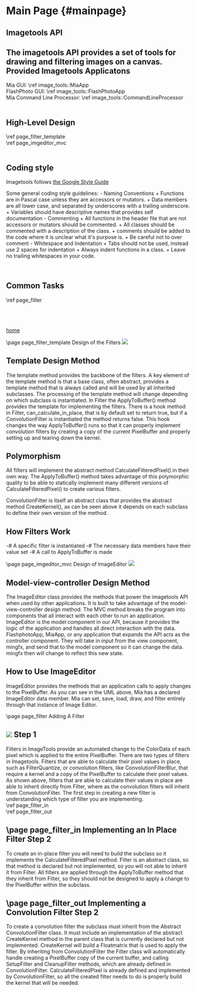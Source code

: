 Main Page	{#mainpage}
============

Imagetools API
--------------
The imagetools API provides a set of tools for drawing and filtering images on a
 canvas.
<br>
Provided Imagetools Applicatons
-------------------------------
Mia GUI: \ref image_tools::MiaApp <br>
FlashPhoto GUI: \ref image_tools::FlashPhotoApp <br>
Mia Command Line Processor: \ref image_tools::CommandLineProcessor <br>
<br>

High-Level Design
-----------------
\ref page_filter_template <br>
\ref page_imgeditor_mvc <br>
<br>

Coding style
------------
Imagetools follows <a HREF="https://google.github.io/styleguide/cppguide.html"> the Google Style Guide </a> <br>
<p>
Some general coding style guidelines:
  - Naming Conventions
    + Functions are in Pascal case unless they are accessors or mutators.
    + Data members are all lower case, and separated by underscores with a trailing underscore.
    + Variables should have descriptive names that provides self documentation
  - Commenting
    + All functions in the header file that are not accessors or mutators should be commented.
    + All classes should be commented with a description of the class.
    + comments should be added to the code where it is unclear what it's purpose is.
    + Be careful not to over comment
  - Whitespace and Indentation
    + Tabs should not be used, instead use 2 spaces for indentation
    + Always indent functions in a class.
    + Leave no trailing whitespaces in your code.
</p>
<br>

Common Tasks
------------
\ref page_filter <br>

<br><br><br>
<a HREF="../index.html"> home </a>

<!--high-level design-->
<!--Filter-->
\page page_filter_template Design of the Filters
![](../img/filter_uml.png)

Template Design Method
-------------------------
The template method provides the backbone of the filters. A key element of the template method is that a base class, often abstract, provides a template method that is always called and will be used by all inherited subclasses. The processing of the template method will change depending on which subclass is instantiated. In Filter the ApplyToBuffer() method provides the template for implementing the filters. There is a hook method in Filter, can_calculate_in_place, that is by default set to return true, but if a ConvolutionFilter is instantiated the method returns false. This hook changes the way ApplyToBuffer() runs so that it can properly implement convolution filters by creating a copy of the current PixelBuffer and properly setting up and tearing down the kernel. <br>

Polymorphism
-------------------------
All filters will implement the abstract method CalculateFilteredPixel() in their own way. The ApplyToBuffer() method takes advantage of this polymorphic quality to be able to statically implement many different versions of CalculateFilteredPixel() to create various filters.

ConvolutionFilter is itself an abstract class that provides the abstract method CreateKernel(), as can be seen above it depends on each subclass to define their own version of the method.

How Filters Work
----------------
-# A specific filter is instantiated
-# The necessary data members have their value set
-# A call to ApplyToBuffer is made

<!--ImageEditor-->
\page page_imgeditor_mvc Design of ImageEditor
![](../img/ImageEditor_uml.png)

Model-view-controller Design Method
-----------------------------------
The ImageEditor class provides the methods that power the imagetools API when used by other applications. It is built to take advantage of the model-view-controller design method. The MVC method breaks the program into components that all interact with each other to run an application. ImageEditor is the model component in our API, because it provides the logic of the application and handles all direct interaction with the data. FlashphotoApp, MiaApp, or any application that expands the API acts as the controller component. They will take in input from the view component, mingfx, and send that to the model component so it can change the data. mingfx then will change to reflect this new state.

How to Use ImageEditor
----------------------
ImageEditor provides the methods that an application calls to apply changes to the PixelBuffer. As you can see in the UML above, Mia has a declared ImageEditor data member. Mia can set, save, load, draw, and filter entirely through that instance of Image Editor.

<!--adding a filter-->
\page page_filter Adding A Filter
<!--loading an image-->
![](../img/filter_uml.png)
Step 1
------
  Filters in ImageTools provide an automated change to the ColorData of each
pixel which is applied to the entire PixelBuffer. There are two types of filters in Imagetools. Filters that are able to calculate their pixel values in place, such as FilterQuantize, or convolution filters, like ConvolutionFilterBlur, that require a kernel and a copy of the PixelBuffer to calculate their pixel values.
As shown above, filters that are able to calculate their values in place are
able to inherit directly from Filter, where as the convolution filters will
inherit from ConvolutionFilter. The first step in creating a new filter is
understanding which type of filter you are implementing. <br>
\ref page_filter_in <br>
\ref page_filter_out <br>

<!--In place filters-->
\page page_filter_in Implementing an In Place Filter
Step 2
------
To create an in-place filter you will need to build the subclass so it implements the CalculateFilteredPixel method. Filter is an abstract class, so that method is declared but not implemented, so you will not able to inherit it from Filter. All filters are applied through the ApplyToBuffer method that they inherit from Filter, so they should not be designed to apply a change to the PixelBuffer within the subclass.

<!--convolution filters-->
\page page_filter_out Implementing a Convolution Filter
Step 2
------
To create a convolution filter the subclass must inherit from the Abstract ConvolutionFilter class. It must include an implementation of the abstract CreateKernel method in the parent class that is currently declared but not implemented. CreateKernel will build a Floatmatrix that is used to apply the filter. By inheriting from ConvolutionFilter the Filter class will automatically handle creating a PixelBuffer copy of the current buffer, and  calling SetupFilter and CleanupFilter methods, which are already defined in ConvolutionFilter. CalculateFilteredPixel is already defined and implemented by ConvolutionFilter, so all the created filter needs to do is properly build the kernel that will be needed.
